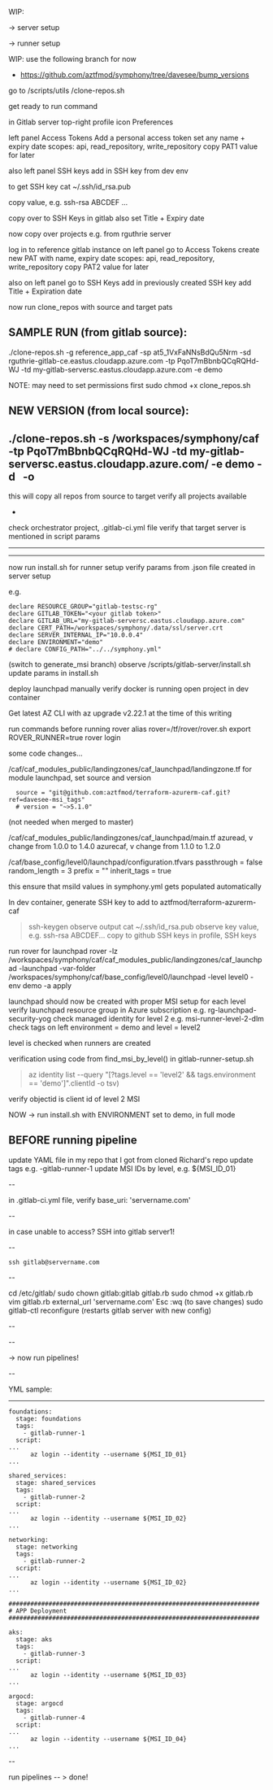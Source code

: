 WIP:


-> server setup

-> runner setup

WIP: use the following branch for now
* https://github.com/aztfmod/symphony/tree/davesee/bump_versions

go to /scripts/utils
/clone-repos.sh

get ready to run command

in Gitlab server
top-right
profile icon
Preferences

left panel
Access Tokens
Add a personal access token
set any name + expiry date
scopes: api, read_repository, write_repository
copy PAT1 value for later

also left panel
SSH keys
add in SSH key from dev env

to get SSH key
cat ~/.ssh/id_rsa.pub

copy value, e.g.
ssh-rsa ABCDEF ... 

copy over to SSH Keys in gitlab
also set Title + Expiry date

now copy over projects
e.g. from rguthrie server

log in to reference gitlab instance
on left panel
go to Access Tokens
create new PAT with name, expiry date
scopes: api, read_repository, write_repository
copy PAT2 value for later

also on left panel
go to SSH Keys
add in previously created SSH key
add Title + Expiration date

now run clone_repos with source and target pats

SAMPLE RUN (from gitlab source):
--
./clone-repos.sh 
-g reference_app_caf 
-sp at5_1VxFaNNsBdQu5Nrm 
-sd rguthrie-gitlab-ce.eastus.cloudapp.azure.com 
-tp PqoT7mBbnbQCqRQHd-WJ 
-td my-gitlab-serversc.eastus.cloudapp.azure.com 
-e demo

NOTE: may need to set permissions first
sudo chmod +x clone_repos.sh

NEW VERSION (from local source):
--
./clone-repos.sh 
-s /workspaces/symphony/caf 
-tp PqoT7mBbnbQCqRQHd-WJ 
-td my-gitlab-serversc.eastus.cloudapp.azure.com/ 
-e demo 
-d  
-o
--

this will copy all repos from source to target
verify all projects available
- <list>
check orchestrator project, .gitlab-ci.yml file
verify that target server is mentioned in script params

---



---

now run install.sh for runner setup
verify params from .json file created in server setup

e.g.
```
declare RESOURCE_GROUP="gitlab-testsc-rg"
declare GITLAB_TOKEN="<your gitlab token>"
declare GITLAB_URL="my-gitlab-serversc.eastus.cloudapp.azure.com"
declare CERT_PATH=/workspaces/symphony/.data/ssl/server.crt
declare SERVER_INTERNAL_IP="10.0.0.4"
declare ENVIRONMENT="demo"
# declare CONFIG_PATH="../../symphony.yml"
```

(switch to generate_msi branch)
observe /scripts/gitlab-server/install.sh
update params in install.sh

deploy launchpad manually
verify docker is running
open project in dev container

Get latest AZ CLI with az upgrade
v2.22.1 at the time of this writing

run commands before running rover
alias rover=/tf/rover/rover.sh
export ROVER_RUNNER=true
rover login

some code changes...

/caf/caf_modules_public/landingzones/caf_launchpad/landingzone.tf
for module launchpad, set source and version
```
  source = "git@github.com:aztfmod/terraform-azurerm-caf.git?ref=davesee-msi_tags"
  # version = "~>5.1.0"
```
(not needed when merged to master)


/caf/caf_modules_public/landingzones/caf_launchpad/main.tf
azuread, v change from 1.0.0 to 1.4.0
azurecaf, v change from 1.1.0 to 1.2.0

/caf/base_config/level0/launchpad/configuration.tfvars
passthrough = false
random_length = 3
prefix = ""
inherit_tags = true

this ensure that msiId values in symphony.yml gets populated automatically

In dev container, generate SSH key to add to aztfmod/terraform-azurerm-caf
> ssh-keygen
observe output
> cat ~/.ssh/id_rsa.pub
observe key value, e.g. 
ssh-rsa ABCDEF...
copy to github SSH keys in profile, SSH keys


run rover for launchpad
rover 
-lz /workspaces/symphony/caf/caf_modules_public/landingzones/caf_launchpad 
-launchpad 
-var-folder /workspaces/symphony/caf/base_config/level0/launchpad 
-level level0 
-env demo 
-a apply

launchpad should now be created with proper MSI setup for each level
verify launchpad resource group in Azure subscription
e.g. rg-launchpad-security-yog
check managed identity for level 2
e.g. msi-runner-level-2-dlm
check tags on left
environment = demo and level = level2

level is checked when runners are created

verification using code from find_msi_by_level() in gitlab-runner-setup.sh

> az identity list --query "[?tags.level == 'level2' && tags.environment == 'demo']".clientId -o tsv)
 
verify objectid is client id of level 2 MSI 

NOW -> run install.sh with ENVIRONMENT set to demo, in full mode


BEFORE running pipeline
---
update YAML file in my repo that I got from cloned Richard's repo 
update tags e.g. -gitlab-runner-1
update MSI IDs by level, e.g. ${MSI_ID_01}

--

in .gitlab-ci.yml file, verify 
base_uri: 'servername.com'


--

in case unable to access?
SSH into gitlab server1!

--

```
ssh gitlab@servername.com
```

--

cd /etc/gitlab/
sudo chown gitlab:gitlab gitlab.rb
sudo chmod +x gitlab.rb
vim gitlab.rb
external_url 'servername.com'
Esc :wq (to save changes)
sudo gitlab-ctl reconfigure (restarts gitlab server with new config)

--


--

-> now run pipelines!

--

YML sample:

---

```
foundations:
  stage: foundations
  tags:
    - gitlab-runner-1
  script:
...
      az login --identity --username ${MSI_ID_01}
...

shared_services:
  stage: shared_services
  tags:
    - gitlab-runner-2
  script:
...
      az login --identity --username ${MSI_ID_02}
...

networking:
  stage: networking
  tags:
    - gitlab-runner-2
  script:
...
      az login --identity --username ${MSI_ID_02}
...

#####################################################################
# APP Deployment
#####################################################################

aks:
  stage: aks
  tags:
    - gitlab-runner-3
  script:
...
      az login --identity --username ${MSI_ID_03}
...

argocd:
  stage: argocd
  tags:
    - gitlab-runner-4
  script:
...
      az login --identity --username ${MSI_ID_04}
...
```
--


run pipelines
-- > done!





